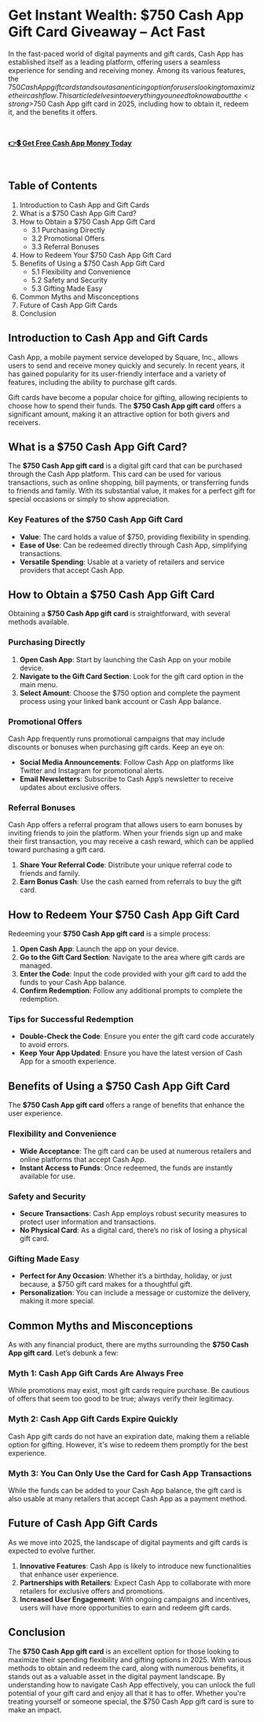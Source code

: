# Get Instant Wealth: $750 Cash App Gift Card Giveaway – Act Fast
In the fast-paced world of digital payments and gift cards, Cash App has established itself as a leading platform, offering users a seamless experience for sending and receiving money. Among its various features, the $750 Cash App gift card stands out as an enticing option for users looking to maximize their cash flow. This article delves into everything you need to know about the <strong>$750 Cash App gift card</strong> in 2025, including how to obtain it, redeem it, and the benefits it offers.

&nbsp;

<strong><a href="https://todaylink.site/Cash-App/" rel="nofollow">👉💲 Get Free Cash App Money Today</a></strong>

&nbsp;
<h2>Table of Contents</h2>
<ol>
 	<li>Introduction to Cash App and Gift Cards</li>
 	<li>What is a $750 Cash App Gift Card?</li>
 	<li>How to Obtain a $750 Cash App Gift Card
<ul>
 	<li>3.1 Purchasing Directly</li>
 	<li>3.2 Promotional Offers</li>
 	<li>3.3 Referral Bonuses</li>
</ul>
</li>
 	<li>How to Redeem Your $750 Cash App Gift Card</li>
 	<li>Benefits of Using a $750 Cash App Gift Card
<ul>
 	<li>5.1 Flexibility and Convenience</li>
 	<li>5.2 Safety and Security</li>
 	<li>5.3 Gifting Made Easy</li>
</ul>
</li>
 	<li>Common Myths and Misconceptions</li>
 	<li>Future of Cash App Gift Cards</li>
 	<li>Conclusion</li>
</ol>
<h2>Introduction to Cash App and Gift Cards</h2>
Cash App, a mobile payment service developed by Square, Inc., allows users to send and receive money quickly and securely. In recent years, it has gained popularity for its user-friendly interface and a variety of features, including the ability to purchase gift cards.

Gift cards have become a popular choice for gifting, allowing recipients to choose how to spend their funds. The <strong>$750 Cash App gift card</strong> offers a significant amount, making it an attractive option for both givers and receivers.
<h2>What is a $750 Cash App Gift Card?</h2>
The <strong>$750 Cash App gift card</strong> is a digital gift card that can be purchased through the Cash App platform. This card can be used for various transactions, such as online shopping, bill payments, or transferring funds to friends and family. With its substantial value, it makes for a perfect gift for special occasions or simply to show appreciation.
<h3>Key Features of the $750 Cash App Gift Card</h3>
<ul>
 	<li><strong>Value</strong>: The card holds a value of $750, providing flexibility in spending.</li>
 	<li><strong>Ease of Use</strong>: Can be redeemed directly through Cash App, simplifying transactions.</li>
 	<li><strong>Versatile Spending</strong>: Usable at a variety of retailers and service providers that accept Cash App.</li>
</ul>
<h2>How to Obtain a $750 Cash App Gift Card</h2>
Obtaining a <strong>$750 Cash App gift card</strong> is straightforward, with several methods available.
<h3>Purchasing Directly</h3>
<ol>
 	<li><strong>Open Cash App</strong>: Start by launching the Cash App on your mobile device.</li>
 	<li><strong>Navigate to the Gift Card Section</strong>: Look for the gift card option in the main menu.</li>
 	<li><strong>Select Amount</strong>: Choose the $750 option and complete the payment process using your linked bank account or Cash App balance.</li>
</ol>
<h3>Promotional Offers</h3>
Cash App frequently runs promotional campaigns that may include discounts or bonuses when purchasing gift cards. Keep an eye on:
<ul>
 	<li><strong>Social Media Announcements</strong>: Follow Cash App on platforms like Twitter and Instagram for promotional alerts.</li>
 	<li><strong>Email Newsletters</strong>: Subscribe to Cash App’s newsletter to receive updates about exclusive offers.</li>
</ul>
<h3>Referral Bonuses</h3>
Cash App offers a referral program that allows users to earn bonuses by inviting friends to join the platform. When your friends sign up and make their first transaction, you may receive a cash reward, which can be applied toward purchasing a gift card.
<ol>
 	<li><strong>Share Your Referral Code</strong>: Distribute your unique referral code to friends and family.</li>
 	<li><strong>Earn Bonus Cash</strong>: Use the cash earned from referrals to buy the gift card.</li>
</ol>
<h2>How to Redeem Your $750 Cash App Gift Card</h2>
Redeeming your <strong>$750 Cash App gift card</strong> is a simple process:
<ol>
 	<li><strong>Open Cash App</strong>: Launch the app on your device.</li>
 	<li><strong>Go to the Gift Card Section</strong>: Navigate to the area where gift cards are managed.</li>
 	<li><strong>Enter the Code</strong>: Input the code provided with your gift card to add the funds to your Cash App balance.</li>
 	<li><strong>Confirm Redemption</strong>: Follow any additional prompts to complete the redemption.</li>
</ol>
<h3>Tips for Successful Redemption</h3>
<ul>
 	<li><strong>Double-Check the Code</strong>: Ensure you enter the gift card code accurately to avoid errors.</li>
 	<li><strong>Keep Your App Updated</strong>: Ensure you have the latest version of Cash App for a smooth experience.</li>
</ul>
<h2>Benefits of Using a $750 Cash App Gift Card</h2>
The <strong>$750 Cash App gift card</strong> offers a range of benefits that enhance the user experience.
<h3>Flexibility and Convenience</h3>
<ul>
 	<li><strong>Wide Acceptance</strong>: The gift card can be used at numerous retailers and online platforms that accept Cash App.</li>
 	<li><strong>Instant Access to Funds</strong>: Once redeemed, the funds are instantly available for use.</li>
</ul>
<h3>Safety and Security</h3>
<ul>
 	<li><strong>Secure Transactions</strong>: Cash App employs robust security measures to protect user information and transactions.</li>
 	<li><strong>No Physical Card</strong>: As a digital card, there’s no risk of losing a physical gift card.</li>
</ul>
<h3>Gifting Made Easy</h3>
<ul>
 	<li><strong>Perfect for Any Occasion</strong>: Whether it’s a birthday, holiday, or just because, a $750 gift card makes for a thoughtful gift.</li>
 	<li><strong>Personalization</strong>: You can include a message or customize the delivery, making it more special.</li>
</ul>
<h2>Common Myths and Misconceptions</h2>
As with any financial product, there are myths surrounding the <strong>$750 Cash App gift card</strong>. Let’s debunk a few:
<h3>Myth 1: Cash App Gift Cards Are Always Free</h3>
While promotions may exist, most gift cards require purchase. Be cautious of offers that seem too good to be true; always verify their legitimacy.
<h3>Myth 2: Cash App Gift Cards Expire Quickly</h3>
Cash App gift cards do not have an expiration date, making them a reliable option for gifting. However, it's wise to redeem them promptly for the best experience.
<h3>Myth 3: You Can Only Use the Card for Cash App Transactions</h3>
While the funds can be added to your Cash App balance, the gift card is also usable at many retailers that accept Cash App as a payment method.
<h2>Future of Cash App Gift Cards</h2>
As we move into 2025, the landscape of digital payments and gift cards is expected to evolve further.
<ol>
 	<li><strong>Innovative Features</strong>: Cash App is likely to introduce new functionalities that enhance user experience.</li>
 	<li><strong>Partnerships with Retailers</strong>: Expect Cash App to collaborate with more retailers for exclusive offers and promotions.</li>
 	<li><strong>Increased User Engagement</strong>: With ongoing campaigns and incentives, users will have more opportunities to earn and redeem gift cards.</li>
</ol>
<h2>Conclusion</h2>
The <strong>$750 Cash App gift card</strong> is an excellent option for those looking to maximize their spending flexibility and gifting options in 2025. With various methods to obtain and redeem the card, along with numerous benefits, it stands out as a valuable asset in the digital payment landscape. By understanding how to navigate Cash App effectively, you can unlock the full potential of your gift card and enjoy all that it has to offer. Whether you're treating yourself or someone special, the $750 Cash App gift card is sure to make an impact.
